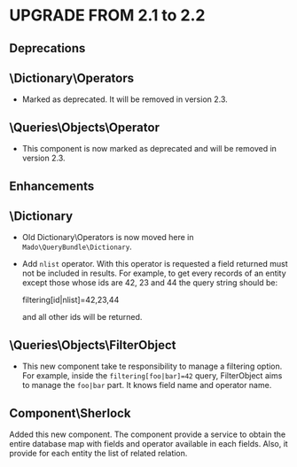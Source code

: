 UPGRADE FROM 2.1 to 2.2
=======================

## Deprecations

\Dictionary\Operators
---------------------

 * Marked as deprecated. It will be removed in version 2.3.

\Queries\Objects\Operator
-------------------------

 * This component is now marked as deprecated and will be removed in version
   2.3.

## Enhancements

\Dictionary
-----------

 * Old Dictionary\Operators is now moved here in `Mado\QueryBundle\Dictionary`.

 * Add `nlist` operator. With this operator is requested a field returned
   must not be included in results. For example, to get every records of an
   entity except those whose ids are 42, 23 and 44 the query string should be:

   filtering[id|nlist]=42,23,44

   and all other ids will be returned.

\Queries\Objects\FilterObject
-----------------------------

 * This new component take te responsibility to manage a filtering option. For
   example, inside the `filtering[foo|bar]=42` query, FilterObject aims to
   manage the `foo|bar` part. It knows field name and operator name.

Component\Sherlock
------------------

Added this new component. The component provide a service to obtain the entire
database map with fields and operator available in each fields. Also, it
provide for each entity the list of related relation.
